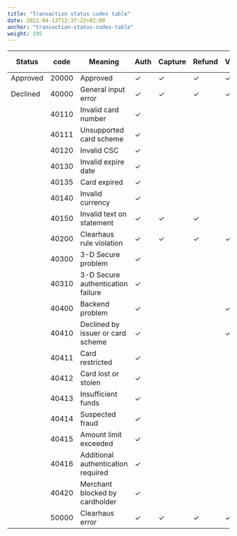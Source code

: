 ```yaml
---
title: "Transaction status codes table"
date: 2022-04-13T12:37:22+02:00
anchor: "transaction-status-codes-table"
weight: 195
---
```

| Status   | code  | Meaning                            | Auth | Capture | Refund | Void | Credit | Debit  | Debit Refund |
|----------|-------|------------------------------------|------|---------|--------|------|--------|--------|--------------|
| Approved | 20000 | Approved                           | ✓    | ✓       | ✓      | ✓    | ✓      | ✓      | ✓            |
| Declined | 40000 | General input error                | ✓    | ✓       | ✓      | ✓    | ✓      | ✓      | ✓            |
|          | 40110 | Invalid card number                | ✓    |         |        |      | ✓      | ✓      |              |
|          | 40111 | Unsupported card scheme            | ✓    |         |        |      | ✓      | ✓      |              |
|          | 40120 | Invalid CSC                        | ✓    |         |        |      |        | ✓      |              |
|          | 40130 | Invalid expire date                | ✓    |         |        |      | ✓      | ✓      |              |
|          | 40135 | Card expired                       | ✓    |         |        |      | ✓      | ✓      |              |
|          | 40140 | Invalid currency                   | ✓    |         |        |      | ✓      | ✓      | ✓            |
|          | 40150 | Invalid text on statement          | ✓    | ✓       | ✓      |      | ✓      | ✓      |              |
|          | 40200 | Clearhaus rule violation           | ✓    | ✓       | ✓      | ✓    | ✓      | ✓      |              |
|          | 40300 | 3-D Secure problem                 | ✓    |         |        |      |        | ✓      |              |
|          | 40310 | 3-D Secure authentication failure  | ✓    |         |        |      |        | ✓      |              |
|          | 40400 | Backend problem                    | ✓    |         |        | ✓    | ✓      | ✓      | ✓            |
|          | 40410 | Declined by issuer or card scheme  | ✓    |         |        | ✓    | ✓      | ✓      | ✓            |
|          | 40411 | Card restricted                    | ✓    |         |        |      | ✓      | ✓      | ✓            |
|          | 40412 | Card lost or stolen                | ✓    |         |        |      | ✓      | ✓      | ✓            |
|          | 40413 | Insufficient funds                 | ✓    |         |        |      | ✓      | ✓      | ✓            |
|          | 40414 | Suspected fraud                    | ✓    |         |        |      | ✓      | ✓      | ✓            |
|          | 40415 | Amount limit exceeded              | ✓    |         |        |      | ✓      | ✓      | ✓            |
|          | 40416 | Additional authentication required | ✓    |         |        |      | ✓      | ✓      | ✓            |
|          | 40420 | Merchant blocked by cardholder     | ✓    |         |        |      | ✓      |        |              |
|          | 50000 | Clearhaus error                    | ✓    | ✓       | ✓      | ✓    | ✓      | ✓      | ✓            |
